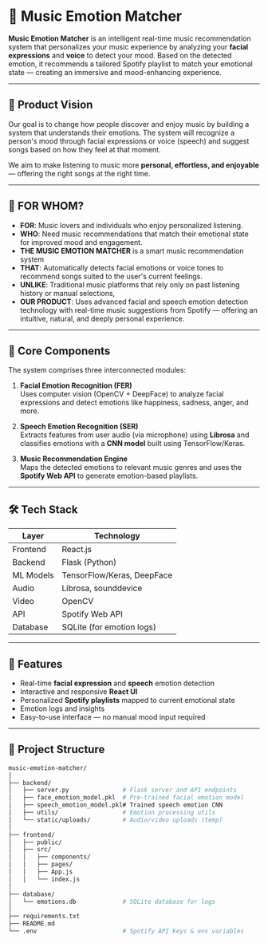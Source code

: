 # 🎵 Music Emotion Matcher

**Music Emotion Matcher** is an intelligent real-time music recommendation system that personalizes your music experience by analyzing your **facial expressions** and **voice** to detect your mood. Based on the detected emotion, it recommends a tailored Spotify playlist to match your emotional state — creating an immersive and mood-enhancing experience.

---

## 🌟 Product Vision

Our goal is to change how people discover and enjoy music by building a system that understands their emotions. The system will recognize a person's mood through facial expressions or voice (speech) and suggest songs based on how they feel at that moment.

We aim to make listening to music more **personal, effortless, and enjoyable** — offering the right songs at the right time.

---

## 👥 FOR WHOM?

- **FOR**: Music lovers and individuals who enjoy personalized listening.
- **WHO**: Need music recommendations that match their emotional state for improved mood and engagement.
- **THE MUSIC EMOTION MATCHER** is a smart music recommendation system
- **THAT**: Automatically detects facial emotions or voice tones to recommend songs suited to the user's current feelings.
- **UNLIKE**: Traditional music platforms that rely only on past listening history or manual selections,
- **OUR PRODUCT**: Uses advanced facial and speech emotion detection technology with real-time music suggestions from Spotify — offering an intuitive, natural, and deeply personal experience.

---

## 🧠 Core Components

The system comprises three interconnected modules:

1. **Facial Emotion Recognition (FER)**  
   Uses computer vision (OpenCV + DeepFace) to analyze facial expressions and detect emotions like happiness, sadness, anger, and more.

2. **Speech Emotion Recognition (SER)**  
   Extracts features from user audio (via microphone) using **Librosa** and classifies emotions with a **CNN model** built using TensorFlow/Keras.

3. **Music Recommendation Engine**  
   Maps the detected emotions to relevant music genres and uses the **Spotify Web API** to generate emotion-based playlists.

---

## 🛠 Tech Stack

| Layer       | Technology                       |
|-------------|----------------------------------|
| Frontend    | React.js                         |
| Backend     | Flask (Python)                   |
| ML Models   | TensorFlow/Keras, DeepFace       |
| Audio       | Librosa, sounddevice             |
| Video       | OpenCV                           |
| API         | Spotify Web API                  |
| Database    | SQLite (for emotion logs)        |

---

## 🚀 Features

- Real-time **facial expression** and **speech** emotion detection
- Interactive and responsive **React UI**
- Personalized **Spotify playlists** mapped to current emotional state
- Emotion logs and insights
- Easy-to-use interface — no manual mood input required

---

## 📂 Project Structure

```bash
music-emotion-matcher/
│
├── backend/
│   ├── server.py               # Flask server and API endpoints
│   ├── face_emotion_model.pkl  # Pre-trained facial emotion model
│   ├── speech_emotion_model.pkl# Trained speech emotion CNN
│   ├── utils/                  # Emotion processing utils
│   └── static/uploads/         # Audio/video uploads (temp)
│
├── frontend/
│   ├── public/
│   ├── src/
│   │   ├── components/
│   │   ├── pages/
│   │   ├── App.js
│   │   └── index.js
│
├── database/
│   └── emotions.db             # SQLite database for logs
│
├── requirements.txt
├── README.md
└── .env                        # Spotify API keys & env variables
